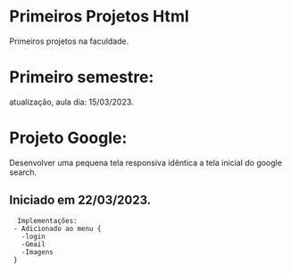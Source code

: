 # Primeiros Projetos Html
Primeiros projetos na faculdade. 
 
  # Primeiro semestre:  
 atualização, aula dia: 15/03/2023.
 
 
 # Projeto Google:
  Desenvolver uma pequena tela responsiva idêntica a tela inicial do google search. 
   ## Iniciado em 22/03/2023.
  
      Implementações: 
     - Adicionado ao menu {
       -login
       -Gmail
       -Imagens
     }

      
